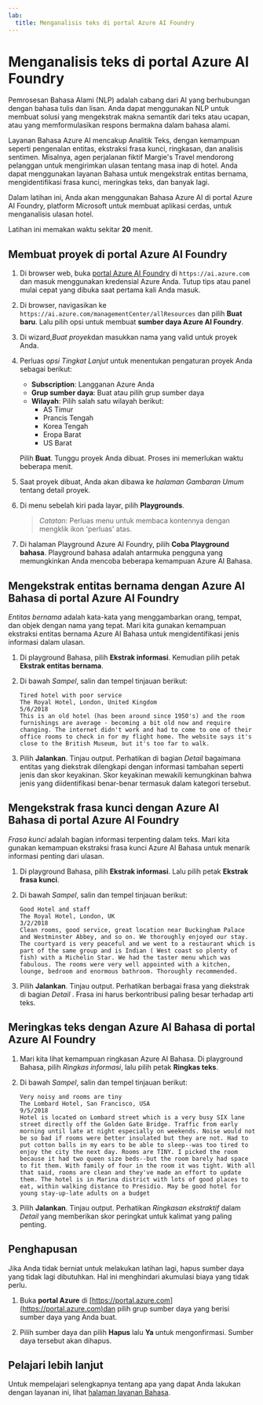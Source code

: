 ```yaml
---
lab:
  title: Menganalisis teks di portal Azure AI Foundry
---
```


# Menganalisis teks di portal Azure AI Foundry

Pemrosesan Bahasa Alami (NLP) adalah cabang dari AI yang berhubungan dengan bahasa tulis dan lisan. Anda dapat menggunakan NLP untuk membuat solusi yang mengekstrak makna semantik dari teks atau ucapan, atau yang memformulasikan respons bermakna dalam bahasa alami.

Layanan Bahasa Azure AI mencakup Analitik Teks, dengan kemampuan seperti pengenalan entitas, ekstraksi frasa kunci, ringkasan, dan analisis sentimen. Misalnya, agen perjalanan fiktif Margie's Travel mendorong pelanggan untuk mengirimkan ulasan tentang masa inap di hotel. Anda dapat menggunakan layanan Bahasa untuk mengekstrak entitas bernama, mengidentifikasi frasa kunci, meringkas teks, dan banyak lagi.

Dalam latihan ini, Anda akan menggunakan Bahasa Azure AI di portal Azure AI Foundry, platform Microsoft untuk membuat aplikasi cerdas, untuk menganalisis ulasan hotel. 

Latihan ini memakan waktu sekitar **20** menit.

## Membuat proyek di portal Azure AI Foundry

1. Di browser web, buka [portal Azure AI Foundry](https://ai.azure.com) di `https://ai.azure.com` dan masuk menggunakan kredensial Azure Anda. Tutup tips atau panel mulai cepat yang dibuka saat pertama kali Anda masuk. 

1. Di browser, navigasikan ke `https://ai.azure.com/managementCenter/allResources` dan pilih **Buat baru**. Lalu pilih opsi untuk membuat **sumber daya Azure AI Foundry**.

1. Di wizard,*Buat proyek*dan masukkan nama yang valid untuk proyek Anda.

1. Perluas *opsi Tingkat Lanjut* untuk menentukan pengaturan proyek Anda sebagai berikut:
    - **Subscription**: Langganan Azure Anda
    - **Grup sumber daya**: Buat atau pilih grup sumber daya
    - **Wilayah**: Pilih salah satu wilayah berikut:
        * AS Timur
        * Prancis Tengah
        * Korea Tengah
        * Eropa Barat
        * US Barat

    Pilih **Buat**. Tunggu proyek Anda dibuat. Proses ini memerlukan waktu beberapa menit.

1. Saat proyek dibuat, Anda akan dibawa ke *halaman Gambaran Umum* tentang detail proyek.

1. Di menu sebelah kiri pada layar, pilih **Playgrounds**. 

    >*Catatan*: Perluas menu untuk membaca kontennya dengan mengklik ikon 'perluas' atas.

1. Di halaman Playground Azure AI Foundry, pilih **Coba Playground bahasa**. Playground bahasa adalah antarmuka pengguna yang memungkinkan Anda mencoba beberapa kemampuan Azure AI Bahasa.  

## Mengekstrak entitas bernama dengan Azure AI Bahasa di portal Azure AI Foundry

*Entitas bernama* adalah kata-kata yang menggambarkan orang, tempat, dan objek dengan nama yang tepat. Mari kita gunakan kemampuan ekstraksi entitas bernama Azure AI Bahasa untuk mengidentifikasi jenis informasi dalam ulasan.

1. Di playground Bahasa, pilih **Ekstrak informasi**. Kemudian pilih petak **Ekstrak entitas bernama**. 

1. Di bawah *Sampel*, salin dan tempel tinjauan berikut:

    ```
    Tired hotel with poor service
    The Royal Hotel, London, United Kingdom
    5/6/2018
    This is an old hotel (has been around since 1950's) and the room furnishings are average - becoming a bit old now and require changing. The internet didn't work and had to come to one of their office rooms to check in for my flight home. The website says it's close to the British Museum, but it's too far to walk.
    ```

1. Pilih **Jalankan**. Tinjau output. Perhatikan di bagian *Detail* bagaimana entitas yang diekstrak dilengkapi dengan informasi tambahan seperti jenis dan skor keyakinan. Skor keyakinan mewakili kemungkinan bahwa jenis yang diidentifikasi benar-benar termasuk dalam kategori tersebut.

## Mengekstrak frasa kunci dengan Azure AI Bahasa di portal Azure AI Foundry

*Frasa kunci* adalah bagian informasi terpenting dalam teks. Mari kita gunakan kemampuan ekstraksi frasa kunci Azure AI Bahasa untuk menarik informasi penting dari ulasan.

1. Di playground Bahasa, pilih **Ekstrak informasi**. Lalu pilih petak **Ekstrak frasa kunci**. 

1. Di bawah *Sampel*, salin dan tempel tinjauan berikut:

    ```
    Good Hotel and staff
    The Royal Hotel, London, UK
    3/2/2018
    Clean rooms, good service, great location near Buckingham Palace and Westminster Abbey, and so on. We thoroughly enjoyed our stay. The courtyard is very peaceful and we went to a restaurant which is part of the same group and is Indian ( West coast so plenty of fish) with a Michelin Star. We had the taster menu which was fabulous. The rooms were very well appointed with a kitchen, lounge, bedroom and enormous bathroom. Thoroughly recommended.
    ```

1. Pilih **Jalankan**. Tinjau output. Perhatikan berbagai frasa yang diekstrak di bagian *Detail* . Frasa ini harus berkontribusi paling besar terhadap arti teks.

## Meringkas teks dengan Azure AI Bahasa di portal Azure AI Foundry
 
1. Mari kita lihat kemampuan ringkasan Azure AI Bahasa. Di playground Bahasa, pilih *Ringkas informasi*, lalu pilih petak **Ringkas teks**.

1. Di bawah *Sampel*, salin dan tempel tinjauan berikut:
    
    ```
    Very noisy and rooms are tiny
    The Lombard Hotel, San Francisco, USA
    9/5/2018
    Hotel is located on Lombard street which is a very busy SIX lane street directly off the Golden Gate Bridge. Traffic from early morning until late at night especially on weekends. Noise would not be so bad if rooms were better insulated but they are not. Had to put cotton balls in my ears to be able to sleep--was too tired to enjoy the city the next day. Rooms are TINY. I picked the room because it had two queen size beds--but the room barely had space to fit them. With family of four in the room it was tight. With all that said, rooms are clean and they've made an effort to update them. The hotel is in Marina district with lots of good places to eat, within walking distance to Presidio. May be good hotel for young stay-up-late adults on a budget
    ```

1. Pilih **Jalankan**. Tinjau output. Perhatikan *Ringkasan ekstraktif* dalam *Detail* yang memberikan skor peringkat untuk kalimat yang paling penting.   

## Penghapusan

Jika Anda tidak berniat untuk melakukan latihan lagi, hapus sumber daya yang tidak lagi dibutuhkan. Hal ini menghindari akumulasi biaya yang tidak perlu.

1. Buka **portal Azure** di [https://portal.azure.com](https://portal.azure.com)dan pilih grup sumber daya yang berisi sumber daya yang Anda buat.

1. Pilih sumber daya dan pilih **Hapus** lalu **Ya** untuk mengonfirmasi. Sumber daya tersebut akan dihapus.

## Pelajari lebih lanjut

Untuk mempelajari selengkapnya tentang apa yang dapat Anda lakukan dengan layanan ini, lihat [halaman layanan Bahasa](https://learn.microsoft.com/azure/ai-services/language-service/overview).

